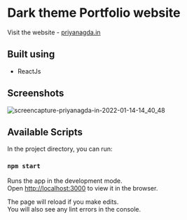 # Dark theme Portfolio website

Visit the website - [priyanagda.in](https://priyanagda.in)


## Built using
- ReactJs

## Screenshots
![screencapture-priyanagda-in-2022-01-14-14_40_48](https://user-images.githubusercontent.com/64613009/149489635-02a701c0-1dc4-4585-b187-5d047d54232b.png)


## Available Scripts

In the project directory, you can run:

### `npm start`

Runs the app in the development mode.\
Open [http://localhost:3000](http://localhost:3000) to view it in the browser.

The page will reload if you make edits.\
You will also see any lint errors in the console.

